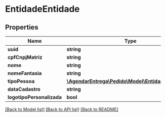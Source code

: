 # EntidadeEntidade

## Properties
Name | Type | Description | Notes
------------ | ------------- | ------------- | -------------
**uuid** | **string** |  | [optional] 
**cpfCnpjMatriz** | **string** |  | [optional] 
**nome** | **string** |  | [optional] 
**nomeFantasia** | **string** |  | [optional] 
**tipoPessoa** | [**\AgendarEntrega\Pedido\Model\EntidadeTipoPessoa**](EntidadeTipoPessoa.md) |  | [optional] 
**dataCadastro** | **string** |  | [optional] 
**logotipoPersonalizada** | **bool** |  | [optional] 

[[Back to Model list]](../README.md#documentation-for-models) [[Back to API list]](../README.md#documentation-for-api-endpoints) [[Back to README]](../README.md)



